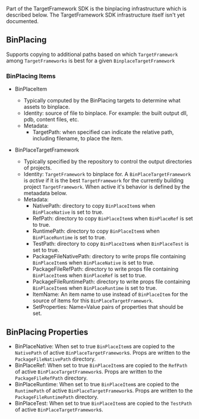 Part of the TargetFramework SDK is the binplacing infrastructure which is described below. The TargetFramework SDK infrastructure itself isn't yet documented.

## BinPlacing

Supports copying to additional paths based on which `TargetFramework` among `TargetFrameworks` is best for a given `BinplaceTargetFramework`

### BinPlacing Items

- BinPlaceItem
    - Typically computed by the BinPlacing targets to determine what assets to binplace.
    - Identity: source of file to binplace.  For example: the built output dll, pdb, content files, etc.
    - Metadata:
        - TargetPath: when specified can indicate the relative path, including filename, to place the item.

- BinPlaceTargetFramework
    - Typically specified by the repository to control the output directories of projects.
    - Identity: `TargetFramework` to binplace for. A `BinPlaceTargetFramework` is *active* if it is the best `TargetFramework` for the currently building project `TargetFramework`. When active it's behavior is defined by the metaadata below.
    - Metadata:
        - NativePath: directory to copy `BinPlaceItem`s when `BinPlaceNative` is set to true.
        - RefPath: directory to copy `BinPlaceItem`s when `BinPlaceRef` is set to true.
        - RuntimePath: directory to copy `BinPlaceItem`s when `BinPlaceRuntime` is set to true.
        - TestPath: directory to copy `BinPlaceItem`s when `BinPlaceTest` is set to true.
        - PackageFileNativePath: directory to write props file containing `BinPlaceItem`s when `BinPlaceNative` is set to true.
        - PackageFileRefPath: directory to write props file containing `BinPlaceItem`s when `BinPlaceRef` is set to true.
        - PackageFileRuntimePath: directory to write props file containing `BinPlaceItem`s when `BinPlaceRuntime` is set to true.
        - ItemName: An item name to use instead of `BinPlaceItem` for the source of items for this `BinPlaceTargetFramework`.
        - SetProperties: Name=Value pairs of properties that should be set.

## BinPlacing Properties
- BinPlaceNative: When set to true `BinPlaceItem`s are copied to the `NativePath` of active `BinPlaceTargetFramework`s. Props are written to the `PackageFileNativePath` directory.
- BinPlaceRef: When set to true `BinPlaceItem`s are copied to the `RefPath` of active `BinPlaceTargetFramework`s.  Props are written to the `PackageFileRefPath` directory.
- BinPlaceRuntime: When set to true `BinPlaceItem`s are copied to the `RuntimePath` of active `BinPlaceTargetFramework`s.  Props are written to the `PackageFileRuntimePath` directory.
- BinPlaceTest:  When set to true `BinPlaceItem`s are copied to the `TestPath` of active `BinPlaceTargetFramework`s.
